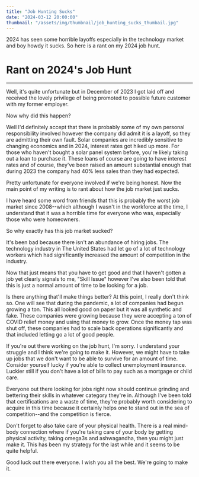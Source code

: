 ```yaml
---
title: "Job Hunting Sucks"
date: "2024-03-12 20:00:00"
thumbnail: "/assets/img/thumbnail/job_hunting_sucks_thumbail.jpg"
---
```


2024 has seen some horrible layoffs especially in the technology market and boy howdy it sucks. So here is a rant on my 2024 job hunt.

# Rant on 2024's Job Hunt
---
Well, it's quite unfortunate but in December of 2023 I got laid off and received the lovely privilege of being promoted to possible future customer with my former employer.

Now why did this happen?

Well I'd definitely accept that there is probably some of my own personal responsibility involved however the company did admit it is a layoff, so they are admitting their own fault. Solar companies are incredibly sensitive to changing economics and in 2024, interest rates got hiked up more. For those who haven't bought a solar panel system before, you're likely taking out a loan to purchase it. These loans of course are going to have interest rates and of course, they've been raised an amount substantial enough that during 2023 the company had 40% less sales than they had expected.

Pretty unfortunate for everyone involved if we're being honest. Now the main point of my writing is to rant about how the job market just sucks.

I have heard some word from friends that this is probably the worst job market since 2008--which although I wasn't in the workforce at the time, I understand that it was a horrible time for everyone who was, especially those who were homeowners.

So why exactly has this job market sucked?

It's been bad because there isn't an abundance of hiring jobs. The technology industry in The United States had let go of a lot of technology workers which had significantly increased the amount of competition in the industry.

Now that just means that you have to get good and that I haven't gotten a job yet clearly signals to me, "Skill Issue" however I've also been told that this is just a normal amount of time to be looking for a job.

Is there anything that'll make things better? At this point, I really don't think so. One will see that during the pandemic, a lot of companies had begun growing a ton. This all looked good on paper but it was all synthetic and fake. These companies were growing because they were accepting a ton of COVID relief money and using that money to grow. Once the money tap was shut off, these companies had to scale back operations significantly and that included letting go a lot of good people.

If you're out there working on the job hunt, I'm sorry. I understand your struggle and I think we're going to make it. However, we might have to take up jobs that we don't want to be able to survive for an amount of time. Consider yourself lucky if you're able to collect unemployment insurance. Luckier still if you don't have a lot of bills to pay such as a mortgage or child care.

Everyone out there looking for jobs right now should continue grinding and bettering their skills in whatever category they're in. Although I've been told that certifications are a waste of time, they're probably worth considering to acquire in this time because it certainly helps one to stand out in the sea of competition--and the competition is fierce.

Don't forget to also take care of your physical health. There is a real mind-body connection where if you're taking care of your body by getting physical activity, taking omega3s and ashwagandha, then you might just make it. This has been my strategy for the last while and it seems to be quite helpful.

Good luck out there everyone. I wish you all the best. We're going to make it.
